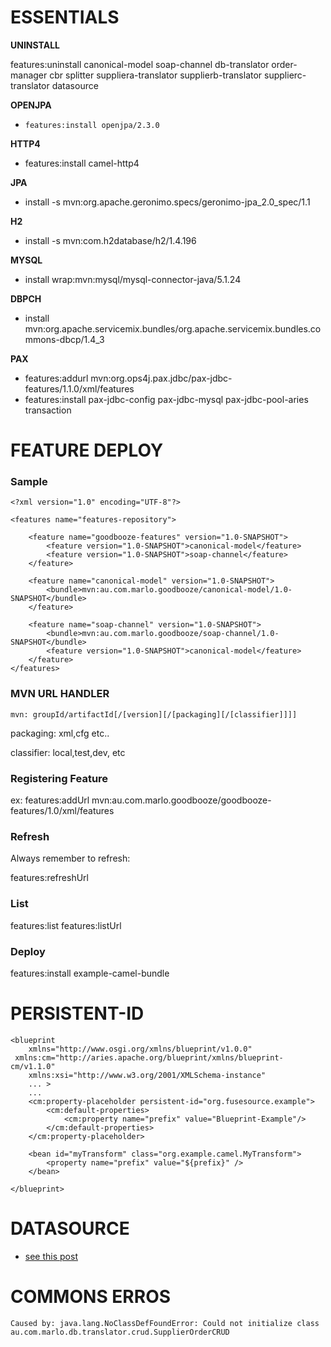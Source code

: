 # ESSENTIALS

**UNINSTALL**

features:uninstall canonical-model soap-channel db-translator order-manager cbr splitter suppliera-translator supplierb-translator supplierc-translator datasource


**OPENJPA**
- `features:install openjpa/2.3.0`

**HTTP4**
- features:install camel-http4

**JPA**
- install -s mvn:org.apache.geronimo.specs/geronimo-jpa_2.0_spec/1.1 


**H2**
- install -s mvn:com.h2database/h2/1.4.196

**MYSQL**
- install wrap:mvn:mysql/mysql-connector-java/5.1.24

**DBPCH**
- install mvn:org.apache.servicemix.bundles/org.apache.servicemix.bundles.commons-dbcp/1.4_3

**PAX**
- features:addurl mvn:org.ops4j.pax.jdbc/pax-jdbc-features/1.1.0/xml/features
- features:install pax-jdbc-config pax-jdbc-mysql pax-jdbc-pool-aries transaction 

# FEATURE DEPLOY 

### Sample
```
<?xml version="1.0" encoding="UTF-8"?>

<features name="features-repository">

    <feature name="goodbooze-features" version="1.0-SNAPSHOT">
        <feature version="1.0-SNAPSHOT">canonical-model</feature>
        <feature version="1.0-SNAPSHOT">soap-channel</feature>
    </feature>

    <feature name="canonical-model" version="1.0-SNAPSHOT">
        <bundle>mvn:au.com.marlo.goodbooze/canonical-model/1.0-SNAPSHOT</bundle>
    </feature>

    <feature name="soap-channel" version="1.0-SNAPSHOT">
        <bundle>mvn:au.com.marlo.goodbooze/soap-channel/1.0-SNAPSHOT</bundle>
        <feature version="1.0-SNAPSHOT">canonical-model</feature>
    </feature>
</features>
```

### MVN URL HANDLER 
`mvn: groupId/artifactId[/[version][/[packaging][/[classifier]]]]`

packaging: xml,cfg etc..

classifier: local,test,dev, etc

### Registering Feature 
ex:
features:addUrl mvn:au.com.marlo.goodbooze/goodbooze-features/1.0/xml/features

### Refresh
Always remember to refresh:

features:refreshUrl

### List
features:list
features:listUrl

### Deploy
features:install example-camel-bundle

# PERSISTENT-ID
````
<blueprint
    xmlns="http://www.osgi.org/xmlns/blueprint/v1.0.0"
 xmlns:cm="http://aries.apache.org/blueprint/xmlns/blueprint-cm/v1.1.0"
    xmlns:xsi="http://www.w3.org/2001/XMLSchema-instance"
    ... >
    ...
    <cm:property-placeholder persistent-id="org.fusesource.example">
        <cm:default-properties>
            <cm:property name="prefix" value="Blueprint-Example"/>
        </cm:default-properties>
    </cm:property-placeholder>

    <bean id="myTransform" class="org.example.camel.MyTransform">
        <property name="prefix" value="${prefix}" />
    </bean>

</blueprint>
````
# DATASOURCE
- [see this post ](https://stackoverflow.com/questions/44528974/fuse-6-3-dbcp-basic-datasource)
# COMMONS ERROS

```
Caused by: java.lang.NoClassDefFoundError: Could not initialize class au.com.marlo.db.translator.crud.SupplierOrderCRUD
```

